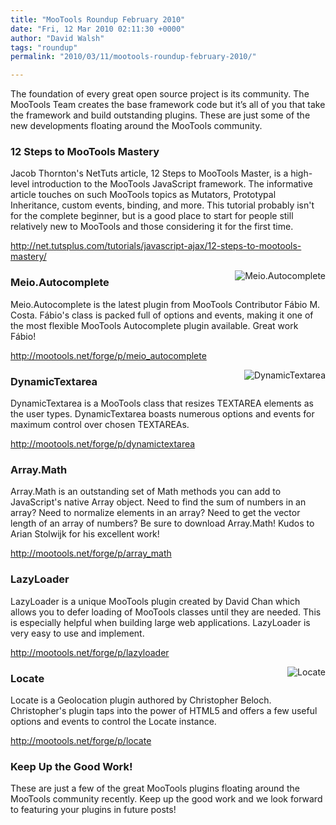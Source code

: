 ```yaml
---
title: "MooTools Roundup February 2010"
date: "Fri, 12 Mar 2010 02:11:30 +0000"
author: "David Walsh"
tags: "roundup"
permalink: "2010/03/11/mootools-roundup-february-2010/"

---
```

<p>The foundation of every great open source project is its community. The MooTools Team creates the base framework code but it’s all of you that take the framework and build outstanding plugins. These are just some of the new developments floating around the MooTools community.</p>

<h3>12 Steps to MooTools Mastery</h3>
<p>Jacob Thornton's NetTuts article, 12 Steps to MooTools Master, is a high-level introduction to the MooTools JavaScript framework.  The informative article touches on such MooTools topics as Mutators, Prototypal Inheritance, custom events, binding, and more.  This tutorial probably isn't for the complete beginner, but is a good place to start for people still relatively new to MooTools and those considering it for the first time.</p>
<p><a href="http://net.tutsplus.com/tutorials/javascript-ajax/12-steps-to-mootools-mastery/">http://net.tutsplus.com/tutorials/javascript-ajax/12-steps-to-mootools-mastery/</a></p>

<a href="http://mootools.net/forge/p/meio_autocomplete"><img src="http://mootools.net/forge/uploads/screenshots/220/1003/thumbs/536d222807f5d114bfa0300bf3ff87e5.png" alt="Meio.Autocomplete" style="float:right;margin:0 0 15px 15px" /></a>
<h3>Meio.Autocomplete</h3>
<p>Meio.Autocomplete is the latest plugin from MooTools Contributor Fábio M. Costa.  Fábio's class is packed full of options and events, making it one of the most flexible MooTools Autocomplete plugin available.  Great work Fábio!</p>
<p><a href="http://mootools.net/forge/p/meio_autocomplete">http://mootools.net/forge/p/meio_autocomplete</a></p>

<a href="http://mootools.net/forge/p/dynamictextarea"><img src="http://mootools.net/forge/uploads/screenshots/225/1058/thumbs/04f4bcc6966d727ea13800811653bdec.png" alt="DynamicTextarea" style="float:right;margin:0 0 15px 15px" /></a>
<h3>DynamicTextarea</h3>
<p>
DynamicTextarea is a MooTools class that resizes TEXTAREA elements as the user types.  DynamicTextarea boasts numerous options and events for maximum control over chosen TEXTAREAs.
</p>
<p><a href="http://mootools.net/forge/p/dynamictextarea">http://mootools.net/forge/p/dynamictextarea</a></p>

<h3>Array.Math</h3>
<p>
Array.Math is an outstanding set of Math methods you can add to JavaScript's native Array object.  Need to find the sum of numbers in an array?  Need to normalize elements in an array?  Need to get the vector length of an array of numbers?  Be sure to download Array.Math!  Kudos to Arian Stolwijk for his excellent work!
</p>
<p><a href="http://mootools.net/forge/p/array_math">http://mootools.net/forge/p/array_math</a></p>


<h3>LazyLoader</h3>
<p>
LazyLoader is a unique MooTools plugin created by David Chan which allows you to defer loading of MooTools classes until they are needed.  This is especially helpful when building large web applications.  LazyLoader is very easy to use and implement.
</p>
<p><a href="http://mootools.net/forge/p/lazyloader">http://mootools.net/forge/p/lazyloader</a></p>

<a href="http://mootools.net/forge/p/locate"><img src="http://mootools.net/plugins/uploads/screenshots/214/943/thumbs/22c24a2b0bb82f6cea8a5ae35a40b38a.png" alt="Locate" style="float:right;margin:0 0 15px 15px" /></a>
<h3>Locate</h3>
<p>
Locate is a Geolocation plugin authored by Christopher Beloch.  Christopher's plugin taps into the power of HTML5 and offers a few useful options and events to control the Locate instance.
</p>
<p><a href="http://mootools.net/forge/p/locate">http://mootools.net/forge/p/locate</a></p>

<h3>Keep Up the Good Work!</h3>
<p>These are just a few of the great MooTools plugins floating around the MooTools community recently. Keep up the good work and we look forward to featuring your plugins in future posts!</p>
